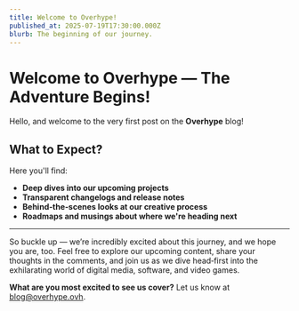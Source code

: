 ```yaml
---
title: Welcome to Overhype!
published_at: 2025-07-19T17:30:00.000Z
blurb: The beginning of our journey.
---
```


# Welcome to Overhype — The Adventure Begins!

Hello, and welcome to the very first post on the **Overhype** blog!

## What to Expect?

Here you'll find:

* **Deep dives into our upcoming projects**
* **Transparent changelogs and release notes**
* **Behind‑the‑scenes looks at our creative process**
* **Roadmaps and musings about where we're heading next**

---

So buckle up — we’re incredibly excited about this journey, and we hope you are, too. Feel free to explore our upcoming content, share your thoughts in the comments, and join us as we dive head‑first into the exhilarating world of digital media, software, and video games.

**What are you most excited to see us cover?** Let us know at [blog@overhype.ovh](mailto:blog@overhype.ovh).
